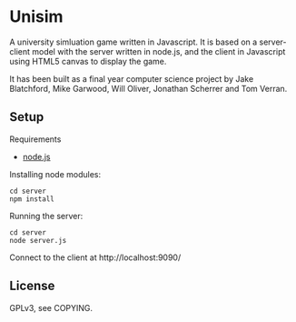 Unisim
======

A university simluation game written in Javascript. It is based on a server-client model with the server written in node.js, and the client in Javascript using HTML5 canvas to display the game.

It has been built as a final year computer science project by Jake Blatchford, Mike Garwood, Will Oliver, Jonathan Scherrer and Tom Verran.

Setup
-----
Requirements
 - [node.js]

Installing node modules:

    cd server
    npm install
    
Running the server:

    cd server
    node server.js
    
Connect to the client at http://localhost:9090/
    
License
-------

GPLv3, see COPYING.

  [node.js]: http://nodejs.org
  [express]: http://expressjs.com
